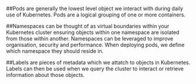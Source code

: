 ##Pods are generally the lowest level object we interact with during daily use of Kubernetes. Pods are a logical grouping of one or more containers.

##Namespaces can be thought of as virtual boundaries within your Kubernetes cluster ensuring objects within one namespace are isolated from those within another. Namespaces can be leveraged to improve organisation, security and performance. When deploying pods, we define which namespace they should reside in.

##Labels are pieces of metadata which we attatch to objects in Kubernetes. Labels can then be used when we query the cluster to interact or retrieve information about those objects.